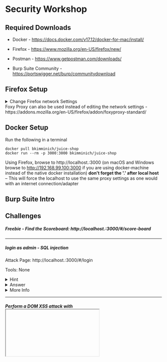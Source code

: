# Security Workshop

## Required Downloads
* Docker - https://docs.docker.com/v17.12/docker-for-mac/install/

* Firefox - https://www.mozilla.org/en-US/firefox/new/

* Postman - https://www.getpostman.com/downloads/

* Burp Suite Community - https://portswigger.net/burp/communitydownload

## Firefox Setup

<details><summary>Change Firefox network Settings</summary>
<p>
1. Open Firefox's Preferences 
 
 ![image](https://user-images.githubusercontent.com/40209642/69169586-d826c800-0ab5-11ea-94df-35483161338c.png)
 
2. Search 'proxy' and change to settings to the following:

- HTTP Proxy: 127.0.0.1

- port 8080

- check 'Use this proxy server for all protocols'

![image](https://user-images.githubusercontent.com/40209642/69174413-0230b800-0abf-11ea-99c4-6d7294394dd0.png)


3. Open burp → Select Temp project → Next → Start Burp

4. In Burp, click → Proxy → Intercept

5. In the Intercept section, turn Intercept off by clicking the button

![image](https://user-images.githubusercontent.com/40209642/69174547-46bc5380-0abf-11ea-87c6-d7069e0b9204.png)

</p>
</details>
Foxy Proxy can also be used instead of editing the network settings - https://addons.mozilla.org/en-US/firefox/addon/foxyproxy-standard/

## Docker Setup

Run the following in a terminal 

`docker pull bkimminich/juice-shop` <br/>
`docker run --rm -p 3000:3000 bkimminich/juice-shop`

Using Firefox, browse to http://localhost.:3000 (on macOS and Windows browse to http://192.168.99.100:3000 if you are using docker-machine instead of the native docker installation) **don't forget the '.' after local host** – This will force the localhost to use the same proxy settings as one would with an internet connection/adapter

## Burp Suite Intro


## Challenges

##### Freebie - Find the Scoreboard: http://localhost.:3000/#/score-board

------------



##### login as admin - SQL injection
Attack Page: http://localhost.:3000/#/login

Tools: None

<details><summary>Hint</summary>
<p>
Use a SQL injection on the UN field any anything in the password field

SQL injection cheetsheet: https://pentestlab.blog/2012/12/24/sql-injection-authentication-bypass-cheat-sheet/
</p>
</details>

<details><summary>Answer</summary>
<p>
Possible answers

admin' or '1'='1'--

' or 1=1/*

' or 1=1;--

Logout and login as Bender

UN: ' or 1=1 and email like('%bender%');--

PW: Anything will work
</p>
</details>

<details><summary>More Info</summary>
<p>
 
**Explanation**

The application is vulnerable to injection attacks (see OWASP Top 10: A1). Data entered by the user is integrated 1:1 in an SQL command that is otherwise constant. The statement can then be amended/extended as appropriate. The Administrator is the first to appear in the selection list and is therefore logged on.


**Lessons Learned**

User input should always be subject to a sanitizing or validation process on the server side before being processed. Because this case deals with an SQL injection, input data should be adjusted server side by interpretable SQL symbols and instructions. Established functions should be used for this not in-house developments (e.g. self-generated RegEx), because this cannot ensure that all cases have been taken into consideration.

**Prevention**

Use Prepared statements instead of dynamic SQL

- https://cheatsheetseries.owasp.org/cheatsheets/Injection_Prevention_Cheat_Sheet.html#remediation

- https://en.wikipedia.org/wiki/Prepared_statement

**News**

“Hackers sentenced for SQL injections that cost $300 million” 

https://nakedsecurity.sophos.com/2018/02/19/hackers-sentenced-for-sql-injections-that-cost-300-million/
</p>
</details>

------------
##### Perform a DOM XSS attack with <iframe src="javascript:alert(`xss`)">
Attack Page: http://localhost.:3000/#/search
 
Tools: None
<details><summary>Hint</summary>
<p>
The code needs to to be pasted into an input field
</p>
</details>

<details><summary>Answer</summary>
<p>
Click search and paste <iframe src="javascript:alert(`xss`)"> in search field

Press Enter/Search
</p>
</details>

<details><summary>More Info</summary>
<p>
 
**Explanation**

The application is vulnerable for DOM XSS because user input is returned 1:1 by the application just as the user entered it.

**Lessons learned**

'How To Prevent DOM XSS

The primary rule that you must follow to prevent DOM XSS is: sanitize all untrusted data, even if it is only used in client-side scripts. If you have to use user input on your page, always use it in the text context, never as HTML tags or any other potential code.

Avoid methods such as `document.innerHTML` and instead use safer functions, for example, `document.innerText` and `document.textContent`. If you can, entirely avoid using user input, especially if it affects DOM elements such as the `document.url`, the `document.location`, or the `document.referrer`.

Also, keep in mind that DOM XSS and other types of XSS are not mutually exclusive. Your application can be vulnerable to both reflected/stored XSS and DOM XSS. The good news is that if user input is handled properly at the foundation level (e.g. your framework), you should be able to mitigate all XSS vulnerabilities.'

https://www.acunetix.com/blog/web-security-zone/how-to-prevent-dom-based-cross-site-scripting/

**News**

"Hackers exploit cross-site scripting vulnerability in WordPress plugin to attack Mailgun site” https://www.computing.co.uk/ctg/news/3074027/hackers-exploit-cross-site-scripting-vulnerability-in-wordpress-plugin-to-attack-mailgun-site
</p>
</details>


------------

##### Give a devastating zero-star feedback to the store. 
Requirements:
- Use the admin account (perfrom the SQLi)
- Attack page page: http://localhost.:3000/#/contact
- Tools: Burp (turn intercept on)

<details><summary>Hint</summary>
<p>
1. Navigate to the contact page
 
2. Open Burp and turn 'Intercept' to ON

3. view the request

</p>
</details>

<details><summary>Answer</summary>
<p>
Change request from:

`{"UserId":1,"captchaId":21,"captcha":"9","comment":"this juice is grossssss","rating":1}`

TO (rating was changed from 1 to 0)

`{"UserId":1,"captchaId":21,"captcha":"9","comment":"this juice is grossssss","rating":0}`
 
</p>
</details>

<details><summary>More Info</summary>
<p>
 
**Lessons Learned:**

The user rating is not being checked on the backend. It should be checking for a rating between 1-5.
</p>
</details>

------------

##### Post some feedback in another users name

Requirements
- login to the admin account using SQLi

Attack Page:  http://localhost.:3000/#/contact

Tools: Burp (turn intercept on)

<details><summary>Hint</summary>
<p>
Navigate to the contact page

Open Burp and turn 'Intercept' to ON

view the request
</p>
</details>

<details><summary>Answer</summary>
<p>
Change request from:

`{"UserId":16,"captchaId":14,"captcha":"21","comment":"test","rating":1}`

(change the userid)

`{"UserId":2,"captchaId":14,"captcha":"21","comment":"test","rating":1}`
</p>
</details>

<details><summary>More Info</summary>
<p>
 
**Lessons Learned**

The user does have a valid account but should not be able to access another users information.

"Insecure Direct Object References occur when an application provides direct access to objects based on user-supplied input. As a result of this vulnerability attackers can bypass authorization and access resources in the system directly, for example database records or files.

https://www.owasp.org/index.php/Testing_for_Insecure_Direct_Object_References_(OTG-AUTHZ-004)

**Prevention:**

The application should perform an access control check to ensure the user is authorized for the request object or service

**News**

https://krebsonsecurity.com/2018/04/panerabread-com-leaks-millions-of-customer-records/

"some of the customer records include unique identifiers that increment by one for each new record, making it potentially simple for someone to scrape all available customer accounts. The format of the database also lets anyone search for customers via a variety of data points, including by phone number.”
</p>
</details>


------------

##### Place an order that makes you rich

Attack Page: Follow the purchase flow (add an item to the basket)

Tools: Burp

<details><summary>Hint</summary>
<p>
1. Open Burp and turn ‘Intercept’ to ON
 
2. add an item(s) to your basket 

3. View the requests

NOTE: this is a bit tricky – it has to do with how many you are buying… or how many they are giving you

</p>
</details>

<details><summary>Answer</summary>
<p>
Change the request from

`{"ProductId":24,"BasketId":"6","quantity":10}`

to

`{"ProductId":24,"BasketId":"6","quantity":-100}`

click forward and check your basket

</p>
</details>

<details><summary>More Info</summary>
<p>
 
**Prevention**

Validate the the quality is a reasonable positive number

**Story**

Shuttle company
</p>
</details>

Try The Challenge again with postman
<details><summary>Postman</summary>
<p>
1.Log in as any user.
 
2. Put at least one item into your shopping basket.

3. Note that reducing the quantity of a basket item below 1 is not possible via the UI

4. When changing the quantity via the UI, you will notice PUT requests to http://localhost:3000/api/BasketItems/{id} in the 5. Network tab of your DevTools

5. Memorize the `{id}` of any item in your basket

6. Copy your `Authorization` header from any HTTP request submitted via browser.

7. Submit a `PUT` request to http://localhost:3000/api/BasketItems/{id} replacing `{id}` with the memorized number from 5. and with:

`{"quantity": -100}` as body,

`application/json` as `Content-Type`

and `Bearer ?` as `Authorization` header, replacing the `?` with the token you copied from the browser.
Dev Tools View

![image](https://user-images.githubusercontent.com/40209642/69178896-c6e6b700-0ac7-11ea-9888-906783d2c265.png)


Postman

Authorization Tab


</p>
</details>
------------

##### View another user's shopping basket

1. Add a few items to your basket 

2. go to http://localhost.:3000/#/basket 


<details><summary>Hint</summary>
<p>
Check out the storage tab

</p>
</details>

<details><summary>Answer</summary>
<p>
in ‘Session Storage’ change the ‘bid’ value to a lower number (if this were a real app you could also change it to a higher number)
</p>
</details>

<details><summary>More Info</summary>
<p>
 
**Lessons Learned**

The user does have a valid account but should not be able to access another users basket

“Insecure Direct Object References occur when an application provides direct access to objects based on user-supplied input. As a result of this vulnerability attackers can bypass authorization and access resources in the system directly, for example database records or files.

-https://www.owasp.org/index.php/Testing_for_Insecure_Direct_Object_References_(OTG-AUTHZ-004)

**Prevention**

The application should perform an access control check to ensure the user is authorized for the request object or service

**News**

https://krebsonsecurity.com/2018/04/panerabread-com-leaks-millions-of-customer-records/

“some of the customer records include unique identifiers that increment by one for each new record, making it potentially simple for someone to scrape all available customer accounts. The format of the database also lets anyone search for customers via a variety of data points, including by phone number.”
</p>
</details>


